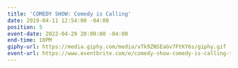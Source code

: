 ```yaml
---
title: 'COMEDY SHOW: Comedy is Calling'
date: 2019-04-11 12:54:00 -04:00
position: 5
event-date: 2022-04-29 20:00:00 -04:00
end-time: 10PM
giphy-url: https://media.giphy.com/media/xTk9ZNSEaGv7FtKY6s/giphy.gif
event-url: https://www.eventbrite.com/e/comedy-show-comedy-is-calling-tickets-311855106017
---
```


